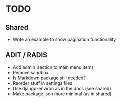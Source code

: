 # TODO

## Shared

- Write an example to show pagination functionality

## ADIT / RADIS

- Add admin_section to main menu items
- Remove sandbox
- Is Markdown package still needed?
- Reorder stuff in settings files
- Use django-environ as in the docs (see shared)
- Make package.json more minimal (as in shared)
